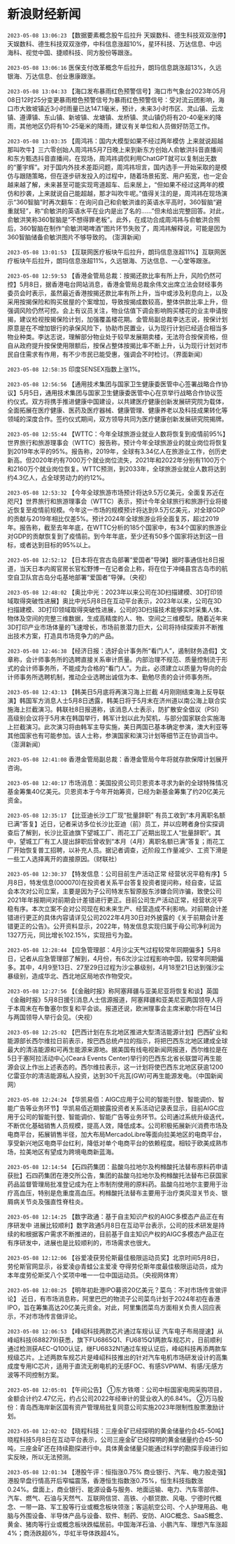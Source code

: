 # 新浪财经新闻
`2023-05-08 13:06:23` 【数据要素概念股午后拉升 天娱数科、德生科技双双涨停】天娱数科、德生科技双双涨停，中科信息涨超10%，星环科技、万达信息、中远海科、视觉中国、捷顺科技、同方股份等跟涨。

`2023-05-08 13:06:16` 医保支付改革概念午后拉升，朗玛信息跳涨超13%，久远银海、万达信息、创业惠康跟涨。

`2023-05-08 13:04:33` 【海口发布暴雨红色预警信号】海口市气象台2023年05月08日12时25分变更暴雨橙色预警信号为暴雨红色预警信号：受对流云团影响，海口市大致坡镇近3小时雨量已达147.1毫米，预计，未来3小时市区、灵山镇、云龙镇、遵谭镇、东山镇、新坡镇、龙塘镇、龙桥镇、灵山镇仍将有20-40毫米的降雨，其他地区仍将有10-25毫米的降雨，建议有关单位和人员做好防范工作。

`2023-05-08 13:03:35` 【周鸿祎：国内大模型如果不经过两年模仿 上来就说超越那叫吹牛】三六零创始人周鸿祎5月7日晚上来到新东方创始人俞敏洪抖音直播间和东方甄选抖音直播间，在现场，周鸿祎调侃利用ChatGPT就可以复制出无数的“董宇辉”。对于国内外技术差距问题，周鸿祎坦言，国内选手一开始采取的是模仿与跟随策略，但在逐步研发投入的过程中，随着场景拓宽、用户拓宽，也一定会越来越了解，未来甚至可能实现弯道超车、后来居上，“但如果不经过这两年的模仿和抄袭，上来就说自己能超越，那才叫吹牛呢。”值得关注的是，周鸿祎在现场演示“360智脑”时再次翻车：在询问自己和俞敏洪谁的英语水平高时，360智脑“避重就轻”，称“俞敏洪的英语水平在业内是出了名的......”但未给出完整回答。对此，俞敏洪笑称360智脑是“不想得罪老板”。此外，在成功合成周鸿祎与俞敏洪合照后，360智脑在制作“俞敏洪喝啤酒”图片环节失败了，周鸿祎解释说，可能是因为360智脑储备俞敏洪图片不够导致的。 (澎湃新闻)

`2023-05-08 13:01:53` 【互联网医疗板块午后拉升，朗玛信息涨超11%】互联网医疗板块午后拉升，朗玛信息涨超11%，久远银海、万达信息、一心堂等跟涨。

`2023-05-08 12:59:53` 【香港金管局总裁：按揭还款比率有所上升，风险仍然可控】5月8日，据香港电台网站消息，香港金管局总裁余伟文出席立法会财经事务委员会时表示，虽然最近香港按揭还款比率有所上升，当中或涉及利息向上，以及采用按揭保险和购买居屋的个案增加，导致按揭成数较高，整体供款比率上升，但强调风险仍然可控。会上有议员关注，物业估值下调会影响购买楼花的业主申请按揭，建议检视按揭保险计划，加强覆盖楼花期。金管局副总裁李达志说，按保计划原意是在不增加银行的承保风险下，协助市民置业，认为现行计划已经适合相当多物业种类。李达志说，理解部分物业处于较早发展期卖楼，无法符合按保资格，但自从政府提升按保使用限额后，按保占整体按揭比率不断上升，认为现行计划对市民自住需求有作用，有不少市民已能受惠，强调会不时检讨。（界面新闻）

`2023-05-08 12:58:35` 印度SENSEX指数上涨1%。

`2023-05-08 12:56:56` 【通用技术集团与国家卫生健康委医管中心签署战略合作协议】5月5日，通用技术集团与国家卫生健康委医管中心在京举行战略合作协议签约仪式。双方将携手推进健康中国建设，以共建医疗健康创新发展研究院为载体，全面拓展在医疗健康、医药及医疗器械、健康管理、健康养老以及科技成果转化等领域的深度合作。签约仪式期间，双方领导共同为医疗健康创新发展研究院揭牌。

`2023-05-08 12:55:44` 【WTTC：今年全球旅游业就业人数将恢复到疫情前95%】世界旅行和旅游理事会（WTTC）报告称，预计今年全球旅游业的就业岗位将恢复到2019年水平的95%。报告称，2019年，全球有3.34亿人在旅游业工作，创历史新高。但2020年约有7000万个就业岗位流失，2021年和2022年分别有1100万个和2160万个就业岗位恢复。WTTC预测，到2033年，全球旅游业就业人数将达到约4.3亿人，占全球劳动力的约12%。

`2023-05-08 12:53:32` 【今年全球旅游市场预计将达9.5万亿美元，全面复苏近在咫尺】世界旅行和旅游理事会（WTTC）表示，预计今年全球旅行和旅游行业将接近恢复至疫情前规模。今年这一市场的规模预计将达到9.5万亿美元，对全球GDP的贡献与2019年相比仅差5%。预计2024年全球旅游业将全面复苏，超过2019年。报告称，截至去年年底，在WTTC分析的185个国家中，有34个国家的旅游业对GDP的贡献恢复到了疫情前。到今年年底，至少还有50多个国家将达到这一目标，或者达到目标的95%以上。

`2023-05-08 12:52:12` 【日本将在宫古岛部署“爱国者”导弹】据时事通信社8日报道，当天日本内阁官房长官松野博一在记者会上称，将在位于冲绳县宫古岛市的航空自卫队宫古岛分屯基地部署“爱国者”导弹。（央视）

`2023-05-08 12:48:02` 【奥比中光：2023年以来公司在3D扫描建模、3D打印领域取得突破性进展】奥比中光5月8日在互动平台表示，2023年以来，公司在3D扫描建模、3D打印领域取得突破性进展，公司的3D扫描技术能够实时采集人体、物体及空间的完整三维数据，生成高精度的人、物、空间之三维模型。随着近年来3D打印产业市场体量的飞速增长，市场前景潜力巨大，公司将持续探索并不断推出技术方案，打造具市场竞争力的产品。

`2023-05-08 12:46:38` 【经济日报：选好会计事务所“看门人”，遏制财务造假】文章称，会计师事务所的选聘直接关系审计质量。内部治理不规范、质量控制流于形式的会计师事务所，不能成为合格的“看门人”。为此，必须建立以质量为导向的会计师事务所选聘机制，推动企业选聘出诚信为本、勤勉尽责的会计师事务所。

`2023-05-08 12:43:13` 【韩美日5月底将再演习海上拦截 4月刚刚结束海上反导联演】韩国军方消息人士5月8日透露，韩美日将于5月末在济州道以南公海上联合实施海上拦截演习。韩联社8日报道称，该消息人士表示，防扩散安全倡议（PSI）高级别会议将于5月末在韩国举行，韩军计划以此为契机，与部分国家联合实施海上拦截演习。此次演习将由韩军主导实施，美日两国已基本确定参演，澳大利亚等其他国家也有可能参加。该人士称，参演国家和演习计划等细节正在协调当中。（澎湃新闻）

`2023-05-08 12:41:08` 香港金管局副总裁：香港金管局今年将就存款保障计划展开咨询。

`2023-05-08 12:40:17` 市场消息：美国投资公司贝恩资本寻求为新的全球特殊情况基金筹集40亿美元。贝恩资本于今年开始筹资，已经为新基金筹集了约20亿美元资金。

`2023-05-08 12:35:17` 【比亚迪长沙工厂现“批量辞职” 有员工收到“本月离职名额已满”答复】近日，记者采访多位长沙比亚迪（前）员工，并以应聘者身份实探调查后了解到，长沙比亚迪旗下望城工厂、雨花工厂近期出现工人“批量辞职”。其中，望城工厂有工人提出辞职后曾收到“本月（4月）离职名额已满”答复；雨花工厂开始恢复普工招聘，以补充人员。据记者调查，近阶段工作量减少、工资下滑是一些工人选择离开的直接原因。（财联社）

`2023-05-08 12:30:37` 【特发信息：公司目前生产活动正常 经营状况平稳有序】5月8日，特发信息(000070)在投资者关系平台答复投资者提问称，经自查，证监会本次对公司立案，主要是因为子公司特发东智原股东涉嫌合同诈骗，致使公司2021年年报期间对前期会计差错进行更正。目前公司生产活动正常，经营状况平稳有序。本次立案不会对公司现在和未来生产、经营造成不利影响。对前期会计差错进行更正的具体内容请详见公司2022年4月30日对外披露的《关于前期会计差错更正的公告》。公开资料显示，2022年，特发信息实现归属于母公司净利润为1327万元，同比增长102.15%，实现扭亏为盈。

`2023-05-08 12:28:44` 【应急管理部：4月沙尘天气过程较常年同期偏多】5月8日，记者从应急管理部了解到，4月份，有6次沙尘过程影响中国，较常年同期偏多。其中，4月9至13日、27至29日过程为沙尘暴级别，4月18至21日达到强沙尘暴级别，造成华北、西北地区局地农作物受灾。

`2023-05-08 12:27:56` 【《金融时报》称阿塞拜疆与亚美尼亚将恢复和谈】英国《金融时报》5月8日援引消息人士信源报道，阿塞拜疆和亚美尼亚两国领导人将于本周末在布鲁塞尔恢复和平会谈。报道还说，欧洲理事会主席米歇尔将在14日与两国领导人举行会见。（央视）

`2023-05-08 12:25:02` 【巴西计划在东北地区推进大型清洁能源计划】巴西矿业和能源部长西尔维拉日前表示，按巴西总统卢拉的指示，将把巴西东北地区建成全球最大的清洁能源和可再生能源来源地。据美国有线电视新闻网报道，西尔维拉是在5日于塞阿拉活动中心(Ceará Events Center)举行的巴西东北省长联盟可再生能源会议上作出上述表态的。西尔维拉表示，这一计划将使巴西东北地区获逾1200亿雷亚尔的清洁能源私人投资，达到30千兆瓦(GW)可再生能源发电。（中国新闻网）

`2023-05-08 12:24:24` 【华凯易佰：AIGC应用于公司的智能刊登、智能调价、智能广告等业务环节】华凯易佰近期披露投资者关系活动记录表显示，目前AIGC应用于公司的智能刊登、智能调价、智能广告等业务环节。公司通过系统升级迭代，不断优化基础销售人员规模，提高人效，降低成本。公司积极拓展新兴消费市场及电商平台，拓展销售半径，加大布局MercadoLibre等面向拉美地区的电商平台，享受新兴地区电商平台红利，降低对单个电商平台的依赖程度。相较于欧美成熟市场，拉美地区有望成为跨境电商新蓝海。

`2023-05-08 12:14:54` 【石四药集团：盐酸乌拉地尔及枸橼酸托法替布原料药申请获批】石四药集团在港交所公告，集团的盐酸乌拉地尔及枸橼酸托法替布已获国家药品监督管理局批准登记成为在上市制剂使用的原料药。盐酸乌拉地尔主要用于治疗高血压，特别是危重度高血压。枸橼酸托法替布主要用于治疗类风湿关节炎、银屑病关节炎及强直性脊柱炎。

`2023-05-08 12:14:25` 【数字政通：基于自主知识产权的AIGC多模态产品正在有序研发中 进展比较顺利】数字政通5月8日在互动平台表示，公司的技术研发是持续的和根据客户需求不断推进的，目前基于自主知识产权的AIGC多模态产品正在有序研发中，进展也是比较顺利的，市场需求也很大。

`2023-05-08 12:12:06` 【谷爱凌获劳伦斯最佳极限运动员奖】北京时间5月8日，劳伦斯官网显示，谷爱凌@青蛙公主爱凌 夺得劳伦斯年度最佳极限运动员，成为本年度劳伦斯奖八个奖项中唯一一位中国运动员。（央视网体育）

`2023-05-08 12:08:25` 【明年初赴港IPO募资20亿美元？菜鸟：不对市场传言做评论】 近日，有市场消息称，阿里巴巴的物流子公司菜鸟计划于2024年初在香港IPO，旨在筹集高达20亿美元资金。对此，阿里集团菜鸟方面相关负责人回应表示，不对市场传言做评论。

`2023-05-08 12:06:53` 【峰岹科技两款芯片通过车规认证 汽车电子布局提速】从峰岹科技(688279)获悉，旗下FU6865Q1、FU6815Q1两款车规芯片，日前顺利通过检测获AEC-Q100认证，继FU6832N1通过车规认证后，峰岹科技再添两款车规级芯片。上述两款车规芯片是峰岹科技推出的针对汽车电机市场研发设计的高集成度专用IC芯片，适用于直流无刷电机的无感FOC、有感SVPWM、有感/无感方波等不同控制方案。

`2023-05-08 12:05:01` 【午间公告】
①东方铁塔：公司中标国家电网采购项目，金额合计约2.47亿元，约占公司2022年经审计的营业收入的6.84%。
②万马股份：青岛西海岸新区国有资产管理局批复同意公司实施2023年限制性股票激励计划。

`2023-05-08 12:02:02` 【晓程科技：三座金矿已经探明的黄金储量约合45-50吨】晓程科技5月8日在互动平台表示，公司三座金矿已经探明的黄金储量约合45-50吨，三座金矿还在持续勘探进行中。具体黄金储量只能通过科学的勘探手段进行如实反映，所以无法预测。

`2023-05-08 12:01:34` 【港股午评：恒指涨0.75% 商业银行、汽车、电力股走强】港股早盘行情高开后窄幅震荡，香港恒生指数涨0.75%，恒生科技指数涨0.24%。盘面上，商业银行、能源设备与服务、地面运输、电力、汽车零部件、汽车、燃气、石油与天然气、互联网信贷、高铁、小额贷款、风电、宁德时代概念、一带一路、军工股等行业或概念板块领涨；客运航空公司、个人护理用品、电脑与外围设备、半导体产品与设备、软件、制药、安防、AIGC概念、SaaS概念、黄金、猪肉等行业或概念板块跌幅居前。中国海洋石油、小鹏汽车、理想汽车涨超4%；商汤跌超6%，华虹半导体跌超4%。


